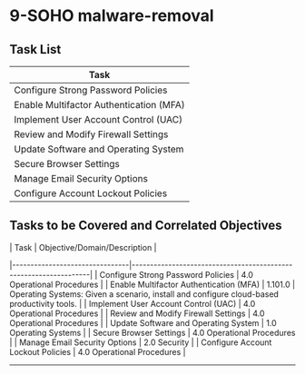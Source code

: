# 9-SOHO malware-removal

## Task List


| Task                           |
|--------------------------------|
| Configure Strong Password Policies |
| Enable Multifactor Authentication (MFA) |
| Implement User Account Control (UAC) |
| Review and Modify Firewall Settings |
| Update Software and Operating System |
| Secure Browser Settings        |
| Manage Email Security Options |
| Configure Account Lockout Policies |

## Tasks to be Covered and Correlated Objectives


| Task                           | Objective/Domain/Description                                      |

|--------------------------------|------------------------------------------------------------------|
| Configure Strong Password Policies | 4.0 Operational Procedures                                    |
| Enable Multifactor Authentication (MFA) | 1.101.0  |  Operating Systems: Given a scenario, install and configure cloud-based productivity tools.     |
| Implement User Account Control (UAC) | 4.0 Operational Procedures                                 |
| Review and Modify Firewall Settings | 4.0 Operational Procedures                                   |
| Update Software and Operating System | 1.0 Operating Systems                                      |
| Secure Browser Settings        | 4.0 Operational Procedures                                        |
| Manage Email Security Options | 2.0 Security                                                     |
| Configure Account Lockout Policies | 4.0 Operational Procedures                                   |

---


